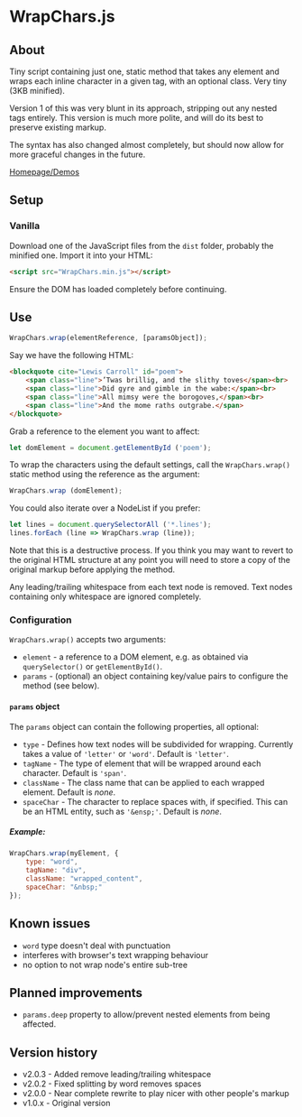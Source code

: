 # WrapChars.js

## About
Tiny script containing just one, static method that takes any element and wraps each inline character in a given tag, with an optional class. Very tiny (3KB minified).

Version 1 of this was very blunt in its approach, stripping out any nested tags entirely. This version is much more polite, and will do its best to preserve existing markup.

The syntax has also changed almost completely, but should now allow for more graceful changes in the future.

[Homepage/Demos](http://lab.adasha.com/components/wrap-chars/index.html)



## Setup

### Vanilla

Download one of the JavaScript files from the `dist` folder, probably the minified one.
Import it into your HTML:

```HTML
<script src="WrapChars.min.js"></script>
```


Ensure the DOM has loaded completely before continuing.




## Use

```javascript
WrapChars.wrap(elementReference, [paramsObject]);
```

Say we have the following HTML:

```HTML
<blockquote cite="Lewis Carroll" id="poem">
    <span class="line">’Twas brillig, and the slithy toves</span><br>
    <span class="line">Did gyre and gimble in the wabe:</span><br>
    <span class="line">All mimsy were the borogoves,</span><br>
    <span class="line">And the mome raths outgrabe.</span>
</blockquote>
```


Grab a reference to the element you want to affect:

```javascript
let domElement = document.getElementById ('poem');
```


To wrap the characters using the default settings, call the `WrapChars.wrap()` static method using the reference as the argument:

```javascript
WrapChars.wrap (domElement);
```


You could also iterate over a NodeList if you prefer:

```javascript
let lines = document.querySelectorAll ('*.lines');
lines.forEach (line => WrapChars.wrap (line));
```


Note that this is a destructive process. If you think you may want to revert to the original HTML structure at any point you will need to store a copy of the original markup before applying the method.

Any leading/trailing whitespace from each text node is removed. Text nodes containing only whitespace are ignored completely.


### Configuration

`WrapChars.wrap()` accepts two arguments:

- `element` - a reference to a DOM element, e.g. as obtained via `querySelector()` or `getElementById()`.
- `params` - (optional) an object containing key/value pairs to configure the method (see below).


#### `params` object

The `params` object can contain the following properties, all optional:

- `type` - Defines how text nodes will be subdivided for wrapping. Currently takes a value of `'letter'` or `'word'`. Default is `'letter'`.
- `tagName` - The type of element that will be wrapped around each character. Default is `'span'`.
- `className` - The class name that can be applied to each wrapped element. Default is *none*.
- `spaceChar` - The character to replace spaces with, if specified. This can be an HTML entity, such as `'&ensp;'`. Default is *none*.



##### Example:

```javascript
WrapChars.wrap(myElement, {
    type: "word",
    tagName: "div",
    className: "wrapped_content",
    spaceChar: "&nbsp;"
});
```



## Known issues

- `word` type doesn't deal with punctuation
- interferes with browser's text wrapping behaviour
- no option to not wrap node's entire sub-tree



## Planned improvements

- `params.deep` property to allow/prevent nested elements from being affected.



## Version history

- v2.0.3 - Added remove leading/trailing whitespace
- v2.0.2 - Fixed splitting by word removes spaces
- v2.0.0 - Near complete rewrite to play nicer with other people's markup
- v1.0.x - Original version


